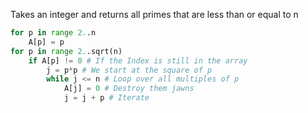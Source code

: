 
Takes an integer and returns all primes that are less than or equal to n

```Python
for p in range 2..n
	A[p] = p
for p in range 2..sqrt(n)
	if A[p] != 0 # If the Index is still in the array
		j = p*p # We start at the square of p
		while j <= n # Loop over all multiples of p 
			A[j] = 0 # Destroy them jawns
			j = j + p # Iterate
			
```